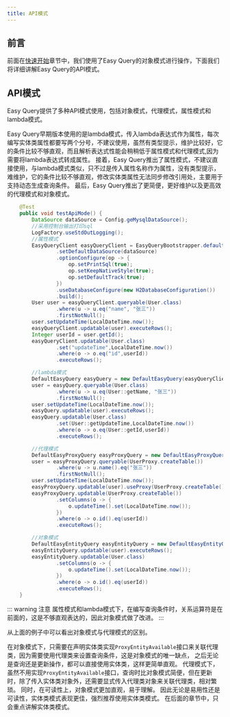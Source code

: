 ```yaml
---
title: API模式
---
```


## 前言

前面在[快速开始](../../startup//quick-start.md)章节中，我们使用了Easy Query的对象模式进行操作，下面我们将详细讲解Easy Query的API模式。


## API模式

Easy Query提供了多种API模式使用，包括对象模式，代理模式，属性模式和lambda模式。

Easy Query早期版本使用的是lambda模式，传入lambda表达式作为属性，每次编写实体类属性都要写两个分号，不建议使用，虽然有类型提示，维护比较好，它的条件比较不够直观，而且解析表达式性能会稍稍低于属性模式和代理模式,因为需要将lambda表达式转成属性。
接着，Easy Query推出了属性模式，不建议直接使用，与lambda模式类似，只不过是传入属性名称作为属性，没有类型提示，难维护，它的条件比较不够直观，修改实体类属性无法同步修改引用处，主要用于支持动态生成查询条件。
最后，Easy Query推出了更简便，更好维护以及更高效的代理模式和对象模式。

```java
    @Test
    public void testApiMode() {
        DataSource dataSource = Config.geMysqlDataSource();
        //采用控制台输出打印sql
        LogFactory.useStdOutLogging();
        //属性模式
        EasyQueryClient easyQueryClient = EasyQueryBootstrapper.defaultBuilderConfiguration()
                .setDefaultDataSource(dataSource)
                .optionConfigure(op -> {
                    op.setPrintSql(true);
                    op.setKeepNativeStyle(true);
                    op.setDefaultTrack(true);
                })
                .useDatabaseConfigure(new H2DatabaseConfiguration())
                .build();
        User user = easyQueryClient.queryable(User.class)
                .where(u -> u.eq("name", "张三"))
                .firstNotNull();
        user.setUpdateTime(LocalDateTime.now());
        easyQueryClient.updatable(user).executeRows();
        Integer userId = user.getId();
        easyQueryClient.updatable(User.class)
                .set("updateTime",LocalDateTime.now())
                .where(o -> o.eq("id",userId))
                .executeRows();

        //lambda模式
        DefaultEasyQuery easyQuery = new DefaultEasyQuery(easyQueryClient);
        user = easyQuery.queryable(User.class)
                .where(u -> u.eq(User::getName, "张三"))
                .firstNotNull();
        user.setUpdateTime(LocalDateTime.now());
        easyQuery.updatable(user).executeRows();
        easyQuery.updatable(User.class)
                .set(User::getUpdateTime,LocalDateTime.now())
                .where(o -> o.eq(User::getId,userId))
                .executeRows();

        //代理模式
        DefaultEasyProxyQuery easyProxyQuery = new DefaultEasyProxyQuery(easyQueryClient);
        user = easyProxyQuery.queryable(UserProxy.createTable())
                .where(u -> u.name().eq("张三"))
                .firstNotNull();
        user.setUpdateTime(LocalDateTime.now());
        easyProxyQuery.updatable(user).useProxy(UserProxy.createTable()).executeRows();
        easyProxyQuery.updatable(UserProxy.createTable())
                .setColumns(o -> {
                    o.updateTime().set(LocalDateTime.now());
                })
                .where(o -> o.id().eq(userId))
                .executeRows();

        //对象模式
        DefaultEasyEntityQuery easyEntityQuery = new DefaultEasyEntityQuery(easyQueryClient);
        easyEntityQuery.updatable(user).executeRows();
        easyEntityQuery.updatable(User.class)
                .setColumns(o -> {
                    o.updateTime().set(LocalDateTime.now());
                })
                .where(o -> o.id().eq(userId))
                .executeRows();
    }
```
::: warning 注意
属性模式和lambda模式下，在编写查询条件时，关系运算符是在前面的，这是不够直观表达的，因此对象模式做了改进。
:::

从上面的例子中可以看出对象模式与代理模式的区别。

在对象模式下，只需要在声明实体类实现`ProxyEntityAvailable`接口来关联代理类，因为需要使用代理类来设置查询条件，这是对象模式的唯一缺点，
之后无论是查询还是更新操作，都可以直接使用实体类，这样更简单直观。
代理模式下，虽然不用实现`ProxyEntityAvailable`接口，查询时比对象模式简便，但在更新时，除了传入实体类对象外，还需要显式传入代理类对象来关联代理类，相对繁琐。
同时，在可读性上，对象模式更加直观，易于理解。
因此无论是易用性还是可读性，实体类模式表现更佳，强烈推荐使用实体类模式。
在后面的章节中，只会重点讲解实体类模式。
